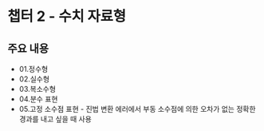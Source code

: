# 챕터 2 - 수치 자료형

## 주요 내용
* 01.정수형
* 02.실수형
* 03.복소수형
* 04.분수 표현
* 05.고정 소수점 표현 - 진법 변환 에러에서 부동 소수점에 의한 오차가 없는 정확한 경과를 내고 싶을 때 사용